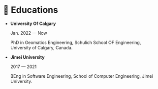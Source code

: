 # 📖 Educations
- **University Of Calgary**

    Jan. 2022 — Now

    PhD in Geomatics Engineering, Schulich School OF Engineering, University of Calgary, Canada.


- **Jimei University**
    
    2017 — 2021

    BEng in Software Engineering, School of Computer Engineering, Jimei University.


[//]: # (# 💬 Invited Talks)

[//]: # ()
[//]: # (# 💻 Internships)
